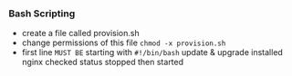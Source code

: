 ### Bash Scripting
- create a file called provision.sh
- change permissions of this file `chmod -x provision.sh`
- first line `MUST BE` starting with `#!/bin/bash`
update & upgrade
installed nginx
checked status
stopped then started